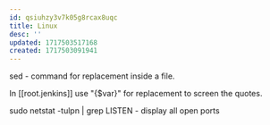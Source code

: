 ```yaml
---
id: qsiuhzy3v7k05g8rcax8uqc
title: Linux
desc: ''
updated: 1717503517168
created: 1717503091941
---
```

sed - command for replacement inside a file.

In [[root.jenkins]] use \"{$var}\" for replacement to screen the quotes.

sudo netstat -tulpn | grep LISTEN  - display all open ports